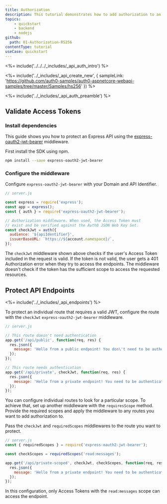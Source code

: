```yaml
---
title: Authorization
description: This tutorial demonstrates how to add authorization to an Express.js API.
topics:
    - quickstart
    - backend
    - nodejs
github:
  path: 01-Authorization-RS256
contentType: tutorial
useCase: quickstart
---
```


<%= include('../../../_includes/_api_auth_intro') %>

<%= include('../_includes/_api_create_new', { sampleLink: 'https://github.com/auth0-samples/auth0-aspnetcore-webapi-samples/tree/master/Samples/hs256' }) %>

<%= include('../_includes/_api_auth_preamble') %>

## Validate Access Tokens

### Install dependencies

This guide shows you how to protect an Express API using the [express-oauth2-jwt-bearer](https://github.com/auth0/node-oauth2-jwt-bearer/tree/main/packages/express-oauth2-jwt-bearer) middleware. 

First install the SDK using npm.

```bash
npm install --save express-oauth2-jwt-bearer
```
### Configure the middleware

Configure `express-oauth2-jwt-bearer` with your Domain and API Identifier.

```js
// server.js

const express = require('express');
const app = express();
const { auth } = require('express-oauth2-jwt-bearer');

// Authorization middleware. When used, the Access Token must
// exist and be verified against the Auth0 JSON Web Key Set.
const checkJwt = auth({
  audience: '${apiIdentifier}',
  issuerBaseURL: `https://${account.namespace}/`,
});
```

The `checkJwt` middleware shown above checks if the user's Access Token included in the request is valid. If the token is not valid, the user gets a 401 Authorization error when they try to access the endpoints. The middleware doesn't check if the token has the sufficient scope to access the requested resources.

## Protect API Endpoints

<%= include('../_includes/_api_endpoints') %>

To protect an individual route that requires a valid JWT, configure the route with the `checkJwt` `express-oauth2-jwt-bearer` middleware.

```js
// server.js

// This route doesn't need authentication
app.get('/api/public', function(req, res) {
  res.json({
    message: 'Hello from a public endpoint! You don\'t need to be authenticated to see this.'
  });
});

// This route needs authentication
app.get('/api/private', checkJwt, function(req, res) {
  res.json({
    message: 'Hello from a private endpoint! You need to be authenticated to see this.'
  });
});
```

You can configure individual routes to look for a particular scope. To achieve that, set up another middleware with the `requiresScope` method. Provide the required scopes and apply the middleware to any routes you want to add authorization to. 

Pass the `checkJwt` and `requiredScopes` middlewares to the route you want to protect.

```js
// server.js
const { requiredScopes } = require('express-oauth2-jwt-bearer');

const checkScopes = requiredScopes('read:messages');

app.get('/api/private-scoped', checkJwt, checkScopes, function(req, res) {
  res.json({
    message: 'Hello from a private endpoint! You need to be authenticated and have a scope of read:messages to see this.'
  });
});
```

In this configuration, only Access Tokens with the `read:messages` scope can access the endpoint.
